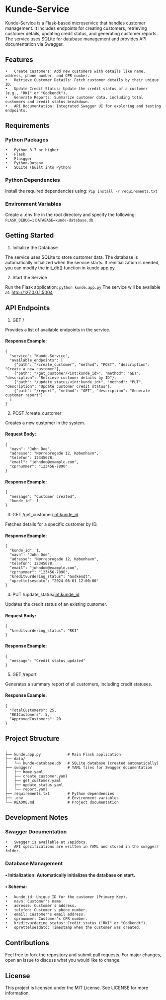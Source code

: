 # Kunde-Service

Kunde-Service is a Flask-based microservice that handles customer management. It includes endpoints for creating customers, retrieving customer details, updating credit status, and generating customer reports. The service uses SQLite for database management and provides API documentation via Swagger.

## Features
	•	Create Customers: Add new customers with details like name, address, phone number, and CPR number.
	•	Retrieve Customer Details: Fetch customer details by their unique ID.
	•	Update Credit Status: Update the credit status of a customer (e.g., "RKI" or "Godkendt").
	•	Generate Reports: Summarize customer data, including total customers and credit status breakdown.
	•	API Documentation: Integrated Swagger UI for exploring and testing endpoints.

## Requirements

### Python Packages
	•	Python 3.7 or higher
	•	Flask
	•	Flasgger
	•	Python-Dotenv
	•	SQLite (built into Python)

### Python Dependencies

Install the required dependencies using:
```Pip install -r requirements.txt```

### Environment Variables

Create a .env file in the root directory and specify the following:
```FLASK_DEBUG=1```
```DATABASE=kunde-database.db```

## Getting Started

1. Initialize the Database

The service uses SQLite to store customer data. The database is automatically initialized when the service starts.
If reinitialization is needed, you can modify the init_db() function in kunde.app.py.

2. Start the Service

Run the Flask application:
```python kunde.app.py```
The service will be available at: http://127.0.0.1:5004

## API Endpoints

1. GET /

Provides a list of available endpoints in the service.

#### Response Example:
```
{
  "service": "Kunde-Service",
  "available_endpoints": [
    {"path": "/create_customer", "method": "POST", "description": "Create a new customer"},
    {"path": "/get_customer/<int:kunde_id>", "method": "GET", "description": "Retrieve customer details by ID"},
    {"path": "/update_status/<int:kunde_id>", "method": "PUT", "description": "Update customer credit status"},
    {"path": "/report", "method": "GET", "description": "Generate customer report"}
  ]
}
```

2. POST /create_customer

Creates a new customer in the system.

#### Request Body:
```
{
  "navn": "John Doe",
  "adresse": "Nørrebrogade 12, København",
  "telefon": 12345678,
  "email": "johndoe@example.com",
  "cprnummer": "123456-7890"
}

```

#### Response Example:
```
{
  "message": "Customer created",
  "kunde_id": 1
}
```

3. GET /get_customer/<int:kunde_id>

Fetches details for a specific customer by ID.

#### Response Example:
```
{
  "kunde_id": 1,
  "navn": "John Doe",
  "adresse": "Nørrebrogade 12, København",
  "telefon": 12345678,
  "email": "johndoe@example.com",
  "cprnummer": "123456-7890",
  "kreditvurdering_status": "Godkendt",
  "oprettelsesdato": "2024-06-01 12:00:00"
}
```

4. PUT /update_status/<int:kunde_id>

Updates the credit status of an existing customer.

#### Request Body:
```
{
  "kreditvurdering_status": "RKI"
}
```

#### Response Example:
```
{
  "message": "Credit status updated"
}
```

5. GET /report

Generates a summary report of all customers, including credit statuses.

#### Response Example:
```
{
  "TotalCustomers": 25,
  "RKICustomers": 5,
  "ApprovedCustomers": 20
}
```
## Project Structure
```
.
├── kunde.app.py            # Main Flask application
├── data/
│   └── kunde-database.db   # SQLite database (created automatically)
├── swagger/                # YAML files for Swagger documentation
│   ├── home.yaml
│   ├── create_customer.yaml
│   ├── get_customer.yaml
│   ├── update_status.yaml
│   └── report.yaml
├── requirements.txt        # Python dependencies
├── .env                    # Environment variables
└── README.md               # Project documentation
```

## Development Notes

### Swagger Documentation
	•	Swagger is available at /apidocs.
	•	API specifications are written in YAML and stored in the swagger/ folder.

### Database Management
####	•	Initialization: Automatically initializes the database on start.
####	•	Schema:
	•	kunde_id: Unique ID for the customer (Primary Key).
	•	navn: Customer's name.
	•	adresse: Customer's address.
	•	telefon: Customer's phone number.
	•	email: Customer's email address.
	•	cprnummer: Customer's CPR number.
	•	kreditvurdering_status: Credit status ("RKI" or "Godkendt").
	•	oprettelsesdato: Timestamp when the customer was created.

## Contributions

Feel free to fork the repository and submit pull requests. For major changes, open an issue to discuss what you would like to change.

## License

This project is licensed under the MIT License. See LICENSE for more information.
